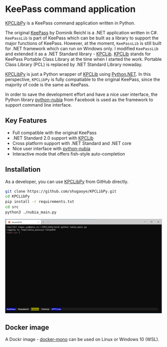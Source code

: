 # KeePass command application

[KPCLibPy][1] is a KeePass command application written in Python.

The original [KeePass][3] by Dominik Reichl is a .NET application written in C#. `KeePassLib` is part of KeePass which can be built as a library to support the major functions of KeePass. However, at the moment, `KeePassLib` is still built for .NET framework which can run on Windows only. I modified `KeePassLib` and extended it as a .NET Standard library - [KPCLib][2]. [KPCLib][2] stands for KeePass Portable Class Library at the time when I started the work. Portable Class Library (PCL) is replaced by .NET Standard Library nowaday.

[KPCLibPy][1] is just a Python wrapper of [KPCLib][2] using [Python.NET][4]. In this perspective, `KPCLibPy` is fully compatiable to the original KeePass, since the majority of code is  the same as KeePass.

In order to save the development effort and have a nice user interface, the Python library [python-nubia][5] from Facebook is used as the framework to support command line interface.

## Key Features
- Full compatible with the original KeePass
- .NET Standard 2.0 support with [KPCLib][2]
- Cross platform support with .NET Standard and .NET core
- Nice user interface with [python-nubia][5]
- Interactive mode that offers fish-style auto-completion

## Installation
As a developer, you can use [KPCLibPy][1] from GitHub directly.
```bash
git clone https://github.com/shugaoye/KPCLibPy.git
cd KPCLibPy
pip install -r requirements.txt
cd src
python3 ./nubia_main.py
```

![image01](https://github.com/passxyz/passxyz.github.io/raw/master/images/kpclib/kpclibpy.gif)

## Docker image
A Dockr image - [docker-mono][6] can be used on Linux or Windows 10 (WSL).


[1]: https://github.com/shugaoye/KPCLibPy
[2]: https://github.com/shugaoye/KPCLib
[3]: https://keepass.info/
[4]: http://pythonnet.github.io/
[5]: https://github.com/facebookincubator/python-nubia
[6]: https://github.com/shugaoye/docker-mono